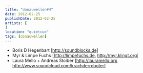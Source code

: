 ```yaml
---
title: "donauwellen#4"
date: 2012-02-25
publishDate: 2012-02-25
artists: [
]
location: "quietcue"
tags: [donauwellen]
---
```

- Boris D Hegenbart [http://soundblocks.de]
- Myr & Limpe Fuchs [http://limpefuchs.de, http://myr.klingt.org]
- Laura Mello + Andreas Stoiber [http://lauramello.org, http://www.soundcloud.com/krachderroboter]

